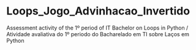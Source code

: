 # Loops_Jogo_Advinhacao_Invertido
Assessment activity of the 1º period of IT Bachelor on Loops in Python / Atividade avaliativa do 1º periodo do Bacharelado em TI sobre Laços em Python
